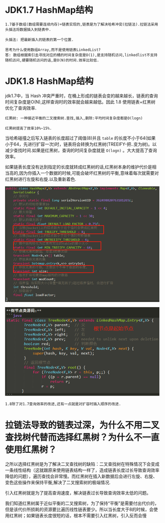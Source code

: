 # JDK1.7 HashMap结构

    1.7基于数组(数组需要连续内存)+链表实现的,链表是为了解决哈希冲突(拉链法).拉链法采用头插法将数据插入到链表中.
    
    头插法: 把最新插入的链表的第一个位置.
    
    思考为什么使用数组Array,而不是使用链表LinkedList?
    答: 数组根据索引去寻找对应的桶的时间复杂度是O(1),是支持随机访问,linkedlist不支持随机访问,硬要随机访问的话,是O(N)的时间.效率比较低.

# JDK1.8 HashMap结构

jdk1.7中，当 Hash 冲突严重时，在桶上形成的链表会变的越来越长，链表的查询时间复杂度是O(N),这样查询时的效率就会越来越低。因此 1.8 使用链表+红黑树优化了查询效率.

    红黑树: 一种接近平衡的二叉搜索树.查找,插入,删除:平均时间复杂度都是O(logn)
    
    红黑树提高了效率10%~15%.

当哈希碰撞之后写入链表的长度超过了阈值(8)并且 `table` 的长度不小于64(如果小于64，先进行扩容一次)时，链表将会转换为红黑树(TREEIFY-把..变为树)。以减少查找时间.如果是红黑树，查询的时间复杂度就是 `O(logn)` 。大大提高了查询效率。

如果链表长度没有达到指定的长度就转成红黑树的话,红黑树本身的维护代价是相当高的,因为你插入一个数据的时候,可能会破坏红黑树的平衡,意味着每次就需要对红黑树进行左旋和右旋.以及重新着色.

![](pics/jdk8-hashmap.png)

![](pics/TreeNode源码.png)

    1.8除了对1.7查询效率的改进,还有一点就是对扩容时插入顺序的改进.

# 拉链法导致的链表过深，为什么不用二叉查找树代替而选择红黑树？为什么不一直使用红黑树？

之所以选择红黑树是为了解决二叉查找树的缺陷：二叉查找树在特殊情况下会变成一条线性结构（这就跟原来使用链表结构一样了，造成链表长度过长导致查询效率降低的问题），遍历查找会非常慢。而红黑树在插入新数据后会进行左旋、右旋、变色这些操作来保持平衡,解决了二叉搜索树的极端情况.

引入红黑树就是为了提高查询速度，解决链表过长导致查询效率太低的问题。

我们知道红黑树属于近似平衡的二叉搜索树，为了保持“平衡”是需要付出代价的，但是该代价所损耗的资源要比遍历线性链表要少。所以当长度大于8的时候，会使用红黑树；如果链表长度很短的话，根本不需要引入红黑树，引入反而会慢